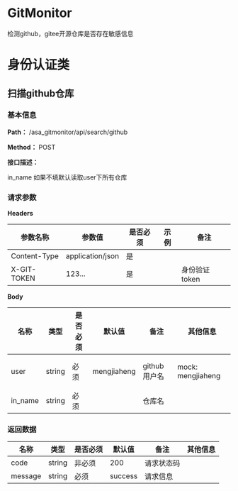 
 <h1 class="curproject-name"> GitMonitor </h1> 
 检测github，gitee开源仓库是否存在敏感信息


# 身份认证类

## 扫描github仓库
<a id=扫描github仓库> </a>
### 基本信息

**Path：** /asa_gitmonitor/api/search/github

**Method：** POST

**接口描述：**
<p>in_name 如果不填默认读取user下所有仓库</p>


### 请求参数
**Headers**

| 参数名称  | 参数值  |  是否必须 | 示例  | 备注  |
| ------------ | ------------ | ------------ | ------------ | ------------ |
| Content-Type  |  application/json | 是  |   |   |
| X-GIT-TOKEN  |  123... | 是  |   |  身份验证token |
**Body**

<table>
  <thead class="ant-table-thead">
    <tr>
      <th key=name>名称</th><th key=type>类型</th><th key=required>是否必须</th><th key=default>默认值</th><th key=desc>备注</th><th key=sub>其他信息</th>
    </tr>
  </thead><tbody className="ant-table-tbody"><tr key=0-0><td key=0><span style="padding-left: 0px"><span style="color: #8c8a8a"></span> user</span></td><td key=1><span>string</span></td><td key=2>必须</td><td key=3>mengjiaheng</td><td key=4><span style="white-space: pre-wrap">github用户名</span></td><td key=5><p key=5><span style="font-weight: '700'">mock: </span><span>mengjiaheng</span></p></td></tr><tr key=0-1><td key=0><span style="padding-left: 0px"><span style="color: #8c8a8a"></span> in_name</span></td><td key=1><span>string</span></td><td key=2>必须</td><td key=3></td><td key=4><span style="white-space: pre-wrap">仓库名</span></td><td key=5></td></tr>
               </tbody>
              </table>
            
### 返回数据

<table>
  <thead class="ant-table-thead">
    <tr>
      <th key=name>名称</th><th key=type>类型</th><th key=required>是否必须</th><th key=default>默认值</th><th key=desc>备注</th><th key=sub>其他信息</th>
    </tr>
  </thead><tbody className="ant-table-tbody"><tr key=0-0><td key=0><span style="padding-left: 0px"><span style="color: #8c8a8a"></span> code</span></td><td key=1><span>string</span></td><td key=2>非必须</td><td key=3>200</td><td key=4><span style="white-space: pre-wrap">请求状态码</span></td><td key=5></td></tr><tr key=0-1><td key=0><span style="padding-left: 0px"><span style="color: #8c8a8a"></span> message</span></td><td key=1><span>string</span></td><td key=2>必须</td><td key=3>success</td><td key=4><span style="white-space: pre-wrap">请求信息</span></td><td key=5></td></tr>
               </tbody>
              </table>
            
